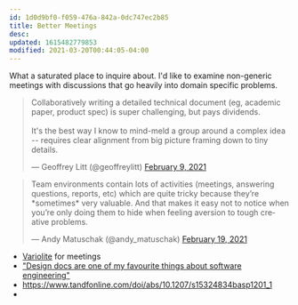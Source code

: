 ```yaml
---
id: 1d0d9bf0-f059-476a-842a-0dc747ec2b85
title: Better Meetings
desc: 
updated: 1615482779853
modified: 2021-03-20T00:44:05-04:00
---
```


What a saturated place to inquire about. I'd like to examine non-generic meetings with discussions that go heavily into domain specific problems.

<blockquote class="twitter-tweet"><p lang="en" dir="ltr">Collaboratively writing a detailed technical document (eg, academic paper, product spec) is super challenging, but pays dividends.<br><br>It&#39;s the best way I know to mind-meld a group around a complex idea -- requires clear alignment from big picture framing down to tiny details.</p>&mdash; Geoffrey Litt (@geoffreylitt) <a href="https://twitter.com/geoffreylitt/status/1359231746001223683?ref_src=twsrc%5Etfw">February 9, 2021</a></blockquote> <script async src="https://platform.twitter.com/widgets.js" charset="utf-8"></script>

<blockquote class="twitter-tweet"><p lang="en" dir="ltr">Team environments contain lots of activities (meetings, answering questions, reports, etc) which are quite tricky because they’re *sometimes* very valuable. And that makes it easy not to notice when you’re only doing them to hide when feeling aversion to tough creative problems.</p>&mdash; Andy Matuschak (@andy_matuschak) <a href="https://twitter.com/andy_matuschak/status/1362844493246914560?ref_src=twsrc%5Etfw">February 19, 2021</a></blockquote> <script async src="https://platform.twitter.com/widgets.js" charset="utf-8"></script>

- [Variolite](https://dl.acm.org/doi/10.1145/3025453.3025626) for meetings
- ["Design docs are one of my favourite things about software engineering"](https://news.ycombinator.com/item?id=23916134)
- https://www.tandfonline.com/doi/abs/10.1207/s15324834basp1201_1
-
